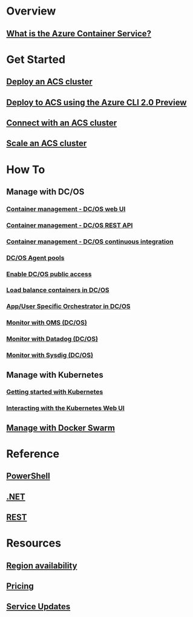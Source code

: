 # Overview
## [What is the Azure Container Service?](container-service-intro.md)
# Get Started
## [Deploy an ACS cluster](container-service-deployment.md)
## [Deploy to ACS using the Azure CLI 2.0 Preview](container-service-create-acs-cluster-cli.md)
## [Connect with an ACS cluster](container-service-connect.md)
## [Scale an ACS cluster](container-service-scale.md)
# How To
## Manage with DC/OS
### [Container management - DC/OS web UI](container-service-mesos-marathon-ui.md)
### [Container management - DC/OS REST API](container-service-mesos-marathon-rest.md)
### [Container management - DC/OS continuous integration](container-service-setup-ci-cd.md)
### [DC/OS Agent pools](container-service-dcos-agents.md)
### [Enable DC/OS public access](container-service-enable-public-access.md)
### [Load balance containers in DC/OS](container-service-load-balancing.md)
### [App/User Specific Orchestrator in DC/OS](container-service-application-specific-marathon.md)
### [Monitor with OMS (DC/OS)](container-service-monitoring-oms.md)
### [Monitor with Datadog (DC/OS)](container-service-monitoring.md)
### [Monitor with Sysdig (DC/OS)](container-service-monitoring-sysdig.md)
## Manage with Kubernetes
### [Getting started with Kubernetes](container-service-kubernetes-walkthrough.md)
### [Interacting with the Kubernetes Web UI](container-service-kubernetes-ui.md)
## [Manage with Docker Swarm](container-service-docker-swarm.md)
# Reference
## [PowerShell](/powershell/resourcemanager/azurerm.compute/v2.3.0/azurerm.compute)
## [.NET](/dotnet/api/microsoft.azure.management.compute.models)
## [REST](/rest/api/compute/containerservices)
# Resources
## [Region availability](https://azure.microsoft.com/regions/services/)
## [Pricing](https://azure.microsoft.com/pricing/details/container-service/)
## [Service Updates](https://azure.microsoft.com/en-us/updates/?product=container-service&updatetype=&platform=)
